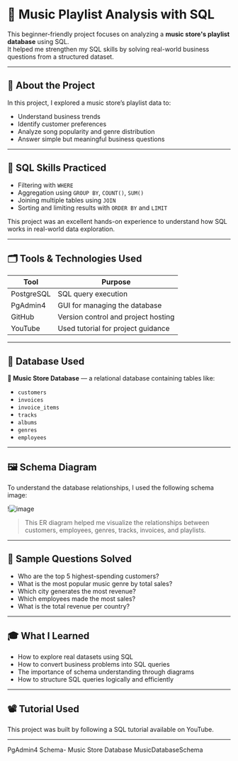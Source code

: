 # 🎵 Music Playlist Analysis with SQL

This beginner-friendly project focuses on analyzing a **music store's playlist database** using SQL.  
It helped me strengthen my SQL skills by solving real-world business questions from a structured dataset.

---

## 📌 About the Project

In this project, I explored a music store’s playlist data to:

- Understand business trends
- Identify customer preferences
- Analyze song popularity and genre distribution
- Answer simple but meaningful business questions

---

## 🧠 SQL Skills Practiced

- Filtering with `WHERE`
- Aggregation using `GROUP BY`, `COUNT()`, `SUM()`
- Joining multiple tables using `JOIN`
- Sorting and limiting results with `ORDER BY` and `LIMIT`

This project was an excellent hands-on experience to understand how SQL works in real-world data exploration.

---

## 🗂️ Tools & Technologies Used

| Tool         | Purpose                           |
|--------------|-----------------------------------|
| PostgreSQL   | SQL query execution               |
| PgAdmin4     | GUI for managing the database     |
| GitHub       | Version control and project hosting |
| YouTube      | Used tutorial for project guidance |

---

## 🧾 Database Used

**🎼 Music Store Database** — a relational database containing tables like:

- `customers`
- `invoices`
- `invoice_items`
- `tracks`
- `albums`
- `genres`
- `employees`

---

## 🖼️ Schema Diagram

To understand the database relationships, I used the following schema image:

!![image](https://github.com/user-attachments/assets/eeaa04b5-faef-4090-ba11-bd6b14319dd4)



> This ER diagram helped me visualize the relationships between customers, employees, genres, tracks, invoices, and playlists.

---

## 🎯 Sample Questions Solved

- Who are the top 5 highest-spending customers?
- What is the most popular music genre by total sales?
- Which city generates the most revenue?
- Which employees made the most sales?
- What is the total revenue per country?

---

## 🎓 What I Learned

- How to explore real datasets using SQL
- How to convert business problems into SQL queries
- The importance of schema understanding through diagrams
- How to structure SQL queries logically and efficiently

---

## 📽️ Tutorial Used

This project was built by following a SQL tutorial available on YouTube.

---

PgAdmin4
Schema- Music Store Database
MusicDatabaseSchema


